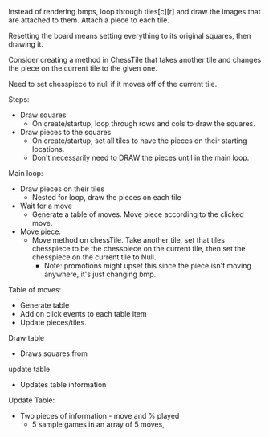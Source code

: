 Instead of rendering bmps, loop through tiles\[c]\[r] and draw the images that are attached to them.
Attach a piece to each tile.

Resetting the board means setting everything to its original squares, then drawing it.

Consider creating a method in ChessTile that takes another tile and changes the piece on the current tile to the given one.

Need to set chesspiece to null if it moves off of the current tile.


Steps:
- Draw squares
    - On create/startup, loop through rows and cols to draw the squares.
- Draw pieces to the squares
    - On create/startup, set all tiles to have the pieces on their starting locations.
    - Don't necessarily need to DRAW the pieces until in the main loop.

Main loop:
- Draw pieces on their tiles
    - Nested for loop, draw the pieces on each tile
- Wait for a move
    - Generate a table of moves. Move piece according to the clicked move.
- Move piece.
    - Move method on chessTile. Take another tile, set that tiles chesspiece to be the chesspiece on the current tile, then set the chesspiece on the current tile to Null.
        - Note: promotions might upset this since the piece isn't moving anywhere, it's just changing bmp.



Table of moves:
- Generate table
- Add on click events to each table item
- Update pieces/tiles.


Draw table
- Draws squares from 

update table
- Updates table information




Update Table:
- Two pieces of information - move and % played
  - 5 sample games in an array of 5 moves,